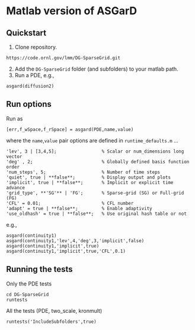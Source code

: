 # Matlab version of ASGarD

## Quickstart

1.  Clone repository.
```
https://code.ornl.gov/lmm/DG-SparseGrid.git
```
2. Add the `DG-SparseGrid` folder (and subfolders) to your matlab path.
3. Run a PDE, e.g., 
```
asgard(diffusion2)
```

## Run options
Run as 
```
[err,f_wSpace,f_rSpace] = asgard(PDE,name,value)
```
where the `name`,`value` pair options are defined in `runtime_defaults.m` ...
```
'lev', 3 | [3,4,5];                 % Scalar or num_dimensions long vector
'deg' , 2;                          % Globally defined basis function order
'num_steps', 5;                     % Number of time steps
'quiet', true | **false**;          % Display output and plots
'implicit', true | **false**;       % Implicit or explicit time advance
'grid_type', **'SG'** | 'FG';       % Sparse-grid (SG) or Full-grid (FG)
'CFL' = 0.01;                       % CFL number
'adapt' = true | **false**;         % Enable adaptivity
'use_oldhash' = true | **false**;   % Use original hash table or not
```
e.g., 
```
asgard(continuity1)
asgard(continuity1,'lev',4,'deg',3,'implicit',false)
asgard(continuity1,'implicit',true)
asgard(continuity1,'implicit',true,'CFL',0.1)
```

## Running the tests
Only the PDE tests
```
cd DG-SparseGrid
runtests
```
All the tests (PDE, two_scale, kronmult)
```
runtests('IncludeSubfolders',true)
```


